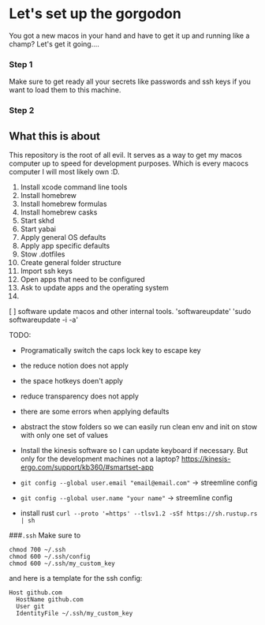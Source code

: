 # Let's set up the gorgodon

You got a new macos in your hand and have to get it up and running like a champ? Let's get it going....

### Step 1
Make sure to get ready all your secrets like passwords and ssh keys if you want to load them to this machine. 

### Step 2

## What this is about 

This repository is the root of all evil. It serves as a way to get my macos computer up to speed for development purposes. Which is every macocs computer I will most likely own :D. 

1. Install xcode command line tools
2. Install homebrew
3. Install homebrew formulas
4. Install homebrew casks
5. Start skhd
6. Start yabai
7. Apply general OS defaults
8. Apply app specific defaults
9. Stow .dotfiles
10. Create general folder structure
11. Import ssh keys
12. Open apps that need to be configured
13. Ask to update apps and the operating system
14. 

[ ] software update macos and other internal tools. 'softwareupdate' 'sudo softwareupdate -i -a'

TODO:
- Programatically switch the caps lock key to escape key

- the reduce notion does not apply
- the space hotkeys doen't apply
- reduce transparency does not apply
- there are some errors when applying defaults
- abstract the stow folders so we can easily run clean env and init on stow with only one set of values
- Install the kinesis software so I can update keyboard if necessary. But only for the development machines not a laptop? https://kinesis-ergo.com/support/kb360/#smartset-app
- `git config --global user.email "email@email.com"` -> streemline config
- `git config --global user.name "your name"` -> streemline config
- install rust `curl --proto '=https' --tlsv1.2 -sSf https://sh.rustup.rs | sh`


###`.ssh`
Make sure to
```
chmod 700 ~/.ssh
chmod 600 ~/.ssh/config
chmod 600 ~/.ssh/my_custom_key
```
and here is a template for the ssh config:
```
Host github.com
  HostName github.com
  User git
  IdentityFile ~/.ssh/my_custom_key
```
